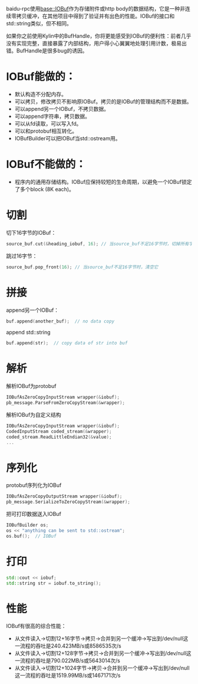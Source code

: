 baidu-rpc使用[base::IOBuf](http://icode.baidu.com/repo/baidu/opensource/baidu-rpc/files/master/blob/src/base/iobuf.h)作为存储附件或http body的数据结构，它是一种非连续零拷贝缓冲，在其他项目中得到了验证并有出色的性能。IOBuf的接口和std::string类似，但不相同。

如果你之前使用Kylin中的BufHandle，你将更能感受到IOBuf的便利性：前者几乎没有实现完整，直接暴露了内部结构，用户得小心翼翼地处理引用计数，极易出错。BufHandle是很多bug的诱因。

# IOBuf能做的：

- 默认构造不分配内存。
- 可以拷贝，修改拷贝不影响原IOBuf。拷贝的是IOBuf的管理结构而不是数据。
- 可以append另一个IOBuf，不拷贝数据。
- 可以append字符串，拷贝数据。
- 可以从fd读取，可以写入fd。
- 可以和protobuf相互转化。
- IOBufBuilder可以把IOBuf当std::ostream用。

# IOBuf不能做的：

- 程序内的通用存储结构。IOBuf应保持较短的生命周期，以避免一个IOBuf锁定了多个block (8K each)。

# 切割

切下16字节的IOBuf：

```c++
source_buf.cut(&heading_iobuf, 16); // 当source_buf不足16字节时，切掉所有字节。
```

跳过16字节：

```c++
source_buf.pop_front(16); // 当source_buf不足16字节时，清空它
```

# 拼接

append另一个IOBuf：

```c++
buf.append(another_buf);  // no data copy
```

append std::string

```c++
buf.append(str);  // copy data of str into buf
```

# 解析

解析IOBuf为protobuf

```c++
IOBufAsZeroCopyInputStream wrapper(&iobuf);
pb_message.ParseFromZeroCopyStream(&wrapper);
```

解析IOBuf为自定义结构

```c++
IOBufAsZeroCopyInputStream wrapper(&iobuf);
CodedInputStream coded_stream(&wrapper);
coded_stream.ReadLittleEndian32(&value);
...
```

# 序列化

protobuf序列化为IOBuf

```c++
IOBufAsZeroCopyOutputStream wrapper(&iobuf);
pb_message.SerializeToZeroCopyStream(&wrapper);
```

把可打印数据送入IOBuf

```c++
IOBufBuilder os;
os << "anything can be sent to std::ostream";
os.buf();  // IOBuf
```

# 打印

```c++
std::cout << iobuf;
std::string str = iobuf.to_string();
```

# 性能

IOBuf有很高的综合性能：

- 从文件读入->切割12+16字节->拷贝->合并到另一个缓冲->写出到/dev/null这一流程的吞吐是240.423MB/s或8586535次/s
- 从文件读入->切割12+128字节->拷贝->合并到另一个缓冲->写出到/dev/null这一流程的吞吐是790.022MB/s或5643014次/s
- 从文件读入->切割12+1024字节->拷贝->合并到另一个缓冲->写出到/dev/null这一流程的吞吐是1519.99MB/s或1467171次/s
